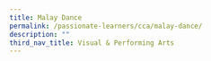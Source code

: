 ```yaml
---
title: Malay Dance
permalink: /passionate-learners/cca/malay-dance/
description: ""
third_nav_title: Visual & Performing Arts
---
```

